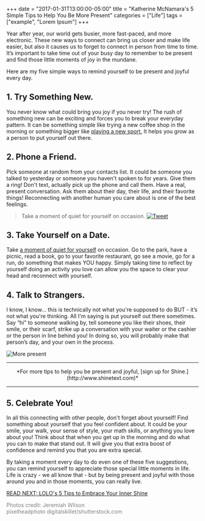 +++
  date = "2017-01-31T13:00:00-05:00"
  title = "Katherine McNamara's 5 Simple Tips to Help You Be More Present"
  categories = ["Life"]
  tags = ["example", "Lorem Ipsum"]
+++



<span class="dropcap">Y</span>ear after year, our world gets busier, more fast-paced, and more electronic. These new ways to connect can bring us closer and make life easier, but also it causes us to forget to connect in person from time to time. It’s important to take time out of your busy day to remember to be present and find those little moments of joy in the mundane. 

Here are my five simple ways to remind yourself to be present and joyful every day.

## 1. Try Something New. 
You never know what could bring you joy if you never try! The rush of something new can be exciting and forces you to break your everyday pattern. It can be something simple like trying a new coffee shop in the morning or something bigger like [playing a new sport.](http://advice.shinetext.com/articles/how-running-became-my-best-therapy/) It helps you grow as a person to put yourself out there. 

## 2. Phone a Friend.
Pick someone at random from your contacts list. It could be someone you talked to yesterday or someone you haven't spoken to for years. Give them a ring! Don't text, actually pick up the phone and call them. Have a real, present conversation. Ask them about their day, their life, and their favorite things! Reconnecting with another human you care about is one of the best feelings.

> Take a moment of quiet for yourself on occasion. <a href="https://ctt.ec/T7BYd"><img src="//images.contentful.com/awpxl2koull4/6LvAGoJrjOEwQY86uMuS6q/4b6c5fd47467193f78e2dda0ef592d60/Twitter_Logo_Blue.png?h=42" alt="Tweet "></a>


## 3. Take Yourself on a Date. 
Take [a moment of quiet for yourself](http://advice.shinetext.com/articles/productivity-hacks-to-get-your-me-time-back/) on occasion. Go to the park, have a picnic, read a book, go to your favorite restaurant, go see a movie, go for a run, do something that makes YOU happy. Simply taking time to reflect by yourself doing an activity you love can allow you the space to clear your head and reconnect with yourself.

## 4. Talk to Strangers. 
I know, I know… this is technically not what you're supposed to do BUT - it’s not what you're thinking. All I'm saying is put yourself out there sometimes. Say “hi” to someone walking by, tell someone you like their shoes, their smile, or their scarf, strike up a conversation with your waiter or the cashier or the person in line behind you! In doing so, you will probably make that person’s day, and your own in the process.

![More present](//images.contentful.com/awpxl2koull4/339wq63js4UwASsymiKc88/ffbc248405674a6f9455a14b6569fab3/BeMorePresentHeader.jpg)

---

<center> *For more tips to help you be present and joyful, [sign up for Shine.](http://www.shinetext.com)* </center>

---

## 5. Celebrate You!
In all this connecting with other people, don't forget about yourself! Find something about yourself that you feel confident about. It could be your smile, your walk, your sense of style, your math skills, or anything you love about you! Think about that when you get up in the morning and do what you can to make that stand out. It will give you that extra boost of confidence and remind you that you are extra special.

By taking a moment every day to do even one of these five suggestions, you can remind yourself to appreciate those special little moments in life. Life is crazy - we all know that - but by being present and joyful with those around you and in those moments, you can really live.


[READ NEXT: LOLO's 5 Tips to Embrace Your Inner Shine](http://advice.shinetext.com/articles/5-tips-to-help-you-embrace-your-inner-shine/)


<font color="#808080"> 
Photos credit: 
Jeremiah Wilson <br>
pixelheadphoto digitalskillet/shutterstock.com </font> 

<div class="pubexchange_module" id="pubexchange_below_content" data-pubexchange-module-id="2323"></div>

<script>(function(w, d, s, id) {
  w.PUBX=w.PUBX || {pub: "shine_text", discover: false, lazy: true};
  var js, pjs = d.getElementsByTagName(s)[0];
  if (d.getElementById(id)) return;
  js = d.createElement(s); js.id = id; js.async = true;
  js.src = "//main.pubexchange.com/loader.min.js";
  pjs.parentNode.insertBefore(js, pjs);
}(window, document, "script", "pubexchange-jssdk"));</script>
